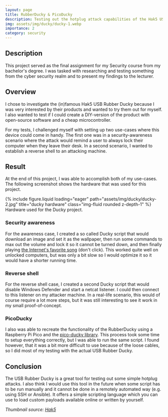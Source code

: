 ```yaml
---
layout: page
title: RubberDucky & PicoDucky
description: Testing out the hotplug attack capabilities of the Hak5 USB Rubber Ducky
img: assets/img/ducky/ducky-1.webp
importance: 2 
category: security
---
```


## Description 
This project served as the final assignment for my Security course from my bachelor's degree. I was tasked with researching and testing something from the cyber security realm and to present my findings to the lecturer.

## Overview
I chose to investigate the (in)famous Hak5 USB Rubber Ducky because I was very interested by their products and wanted to try them out for myself. I also wanted to test if I could create a DIY-version of the product with open-source software and a cheap microcontroller.

For my tests, I challenged myself with setting up two use-cases where this device could come in handy. The first one was in a security-awareness scenario where the attack would remind a user to always lock their computer when they leave their desk. In a second scenario, I wanted to establish a reverse shell to an attacking machine.

## Result
At the end of this project, I was able to accomplish both of my use-cases. The following screenshot shows the hardware that was used for this project.
<div class="row">
    <div class="col-sm mt-2 mt-md-0">
        {% include figure.liquid loading="eager" path="assets/img/ducky/ducky-2.jpg" title="ducky hardware" class="img-fluid rounded z-depth-1" %}
    </div>
</div>

<div class="caption">
   Hardware used for the Ducky project. 
</div>

### Security awareness
For the awareness case, I created a so called Ducky script that would download an image and set it as the wallpaper, then run some commands to max out the volume and lock it so it cannot be turned down, and then finally playing [the Internet's favorite song](https://www.youtube.com/watch?v=dQw4w9WgXcQ&ab_channel=RickAstley) (don't click). This worked quite well on unlocked computers, but was only a bit slow so I would optimize it so it would have a shorter running time.

### Reverse shell
For the reverse shell case, I created a second Ducky script that would disable Windows Defender and start a netcat listener. I could then connect to this listener on my attacker machine. In a real-life scenario, this would of course require a lot more steps, but it was still interesting to see it work in my small proof-of-concept.

### PicoDucky
I also was able to recreate the functionality of the RubberDucky using a Raspberry Pi Pico and the [pico-ducky library](https://github.com/dbisu/pico-ducky). This process took some time to setup everything correctly, but I was able to run the same script. I found however, that it was a bit more difficult to use because of the loose cables, so I did most of my testing with the actual USB Rubber Ducky.

## Conclusion
The USB Rubber Ducky is a great tool for testing out some simple hotplug attacks. I also think I would use this tool in the future when some script has to be run manually and it cannot be done in a remotely automated way (e.g. using SSH or Ansible). It offers a simple scripting language which you can use to load custom payloads available online or written by yourself.

*Thumbnail source: [Hak5](https://hakshop.myshopify.com/products/usb-rubber-ducky?variant=353378649)*
